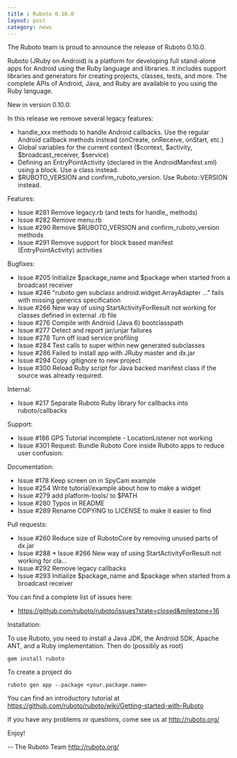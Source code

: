 ```yaml
---
title : Ruboto 0.10.0
layout: post
category: news
---
```

The Ruboto team is proud to announce the release of Ruboto 0.10.0.

Ruboto (JRuby on Android) is a platform for developing full stand-alone apps for
Android using the Ruby language and libraries.  It includes support libraries
and generators for creating projects, classes, tests, and more.  The complete
APIs of Android, Java, and Ruby are available to you using the Ruby language.

New in version 0.10.0:

In this release we remove several legacy features:

* handle_xxx methods to handle Android callbacks.  Use the regular Android callback methods instead (onCreate, onReceive, onStart, etc.)
* Global variables for the current context ($context, $activity, $broadcast_receiver, $service)
* Defining an EntryPointActivity (declared in the AndroidManifest.xml) using a block.  Use a class instead.
* $RUBOTO_VERSION and confirm_ruboto_version.  Use Ruboto::VERSION instead.

Features:

* Issue #281 Remove legacy.rb (and tests for handle_ methods)
* Issue #282 Remove menu.rb
* Issue #290 Remove $RUBOTO_VERSION and confirm_ruboto_version methods
* Issue #291 Remove support for block based manifest (EntryPointActivity) activities

Bugfixes:

* Issue #205 Initialize $package_name and $package when started from a broadcast receiver
* Issue #246 "ruboto gen subclass android.widget.ArrayAdapter ..." fails with missing generics specification
* Issue #266 New way of using StartActivityForResult not working for classes defined in external .rb file
* Issue #276 Compile with Android (Java 6) bootclasspath
* Issue #277 Detect and report jar/unjar failures
* Issue #278 Turn off load service profiling
* Issue #284 Test calls to super within new generated subclasses
* Issue #286 Failed to install app with JRuby master and dx.jar
* Issue #294 Copy .gitignore to new project
* Issue #300 Reload Ruby script for Java backed manifest class if the source was already required.

Internal:

* Issue #217 Separate Ruboto Ruby library for callbacks into ruboto/callbacks

Support:

* Issue #186 GPS Tutorial incomplete - LocationListener not working
* Issue #301 Request: Bundle Ruboto Core inside Ruboto apps to reduce user confusion.

Documentation:

* Issue #178 Keep screen on in SpyCam example
* Issue #254 Write tutorial/example about how to make a widget
* Issue #279 add platform-tools/ to $PATH
* Issue #280 Typos in README
* Issue #289 Rename COPYING to LICENSE to make it easier to find

Pull requests:

* Issue #260 Reduce size of RubotoCore by removing unused parts of dx.jar
* Issue #288 * Issue #266 New way of using StartActivityForResult not working for cla...
* Issue #292 Remove legacy callbacks
* Issue #293 Initialize $package_name and $package when started from a broadcast receiver

You can find a complete list of issues here:

* https://github.com/ruboto/ruboto/issues?state=closed&milestone=16


Installation:

To use Ruboto, you need to install a Java JDK, the Android SDK, Apache ANT, and a Ruby implementation.  Then do (possibly as root)

    gem install ruboto


To create a project do

    ruboto gen app --package <your.package.name>


You can find an introductory tutorial at https://github.com/ruboto/ruboto/wiki/Getting-started-with-Ruboto

If you have any problems or questions, come see us at http://ruboto.org/

Enjoy!


--
The Ruboto Team
http://ruboto.org/
